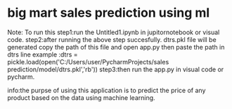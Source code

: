 # big mart sales prediction using ml


Note: To run this
 step1:run the Untitled1.ipynb in jupitornotebook or visual code.
 step2:after running the above step succesfully.
       dtrs.pkl file will be generated copy the path of this file and 
       open app.py then paste the path in dtrs line   example :dtrs = pickle.load(open('C:/Users/user/PycharmProjects/sales prediction/model/dtrs.pkl','rb'))
step3:then run the app.py in visual code or pycharm.


info:the purpse of using this application is to predict  the price of any product  based on the data using machine learning.
